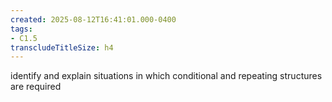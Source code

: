 ```yaml
---
created: 2025-08-12T16:41:01.000-0400
tags:
- C1.5
transcludeTitleSize: h4
---
```


identify and explain situations in which conditional and repeating structures are required